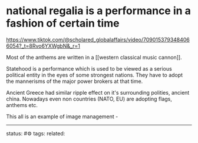 # national regalia is a performance in a fashion of certain time
https://www.tiktok.com/@scholared_globalaffairs/video/7090153793484066054?_t=8Rvo6YXWgbN&_r=1

Most of the anthems are written in a [[western classical music cannon]].

Statehood is a performance which is used to be viewed as a serious political entity in the eyes of some strongest nations. 
They have to adopt the mannerisms of the major power brokers at that time.

Ancient Greece had similar ripple effect on it's surrounding polities, ancient china.
Nowadays even non countries (NATO, EU) are adopting flags, anthems etc.

This all is an example of image management - 

---
status: #⚙️ 
tags: 
related: 